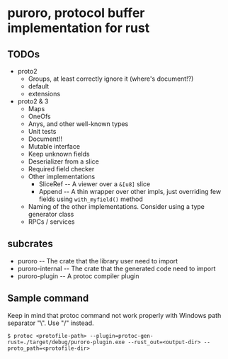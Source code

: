 # puroro, protocol buffer implementation for rust

## TODOs
- proto2
    - Groups, at least correctly ignore it (where's document!?)
    - default
    - extensions
- proto2 & 3
    - Maps
    - OneOfs
    - Anys, and other well-known types
    - Unit tests
    - Document!!
    - Mutable interface
    - Keep unknown fields
    - Deserializer from a slice
    - Required field checker
    - Other implementations
        - SliceRef -- A viewer over a `&[u8]` slice
        - Append -- A thin wrapper over other impls, just overriding few fields using `with_myfield()` method
    - Naming of the other implementations. Consider using a type generator class
    - RPCs / services

## subcrates

- puroro -- The crate that the library user need to import
- puroro-internal -- The crate that the generated code need to import
- puroro-plugin -- A protoc compiler plugin

## Sample command
Keep in mind that protoc command not work properly with Windows path separator "\\". Use "/" instead.
```
$ protoc <protofile-path> --plugin=protoc-gen-rust=./target/debug/puroro-plugin.exe --rust_out=<output-dir> --proto_path=<protofile-dir>
```